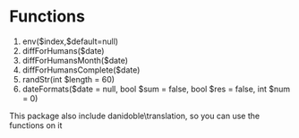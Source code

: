 # Functions

<ol>
    <li>env($index,$default=null)</li>
    <li>diffForHumans($date)</li>
    <li>diffForHumansMonth($date)</li>
    <li>diffForHumansComplete($date)</li>
    <li>randStr(int $length = 60)</li>
    <li>dateFormats($date = null, bool $sum = false, bool $res = false, int $num = 0)</li>
</ol>

This package also include danidoble\translation, so you can use the functions on it